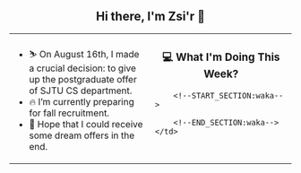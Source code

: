 <h2 align="center"> Hi there, I'm Zsi'r 👋 </h2>
<table>
<tr>
    <td valign="center" width="50%">
        <ul>
            <li> ⛷️ On August 16th, I made a crucial decision: to give up the postgraduate offer of SJTU CS department.</li>
            <li> 🔥 I’m currently preparing for fall recruitment.</li>
            <li> 🙏 Hope that I could receive some dream offers in the end.</li>
        </ul>
    </td>
    <td valign="top" width="50%">
        <h3 align="center"> 💻 What I'm Doing This Week? </h3>
        
        <!--START_SECTION:waka-->
        
        <!--END_SECTION:waka-->
    </td>
</tr>
</table>
